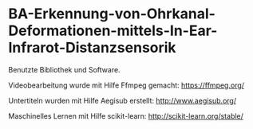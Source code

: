 # BA-Erkennung-von-Ohrkanal-Deformationen-mittels-In-Ear-Infrarot-Distanzsensorik




Benutzte Bibliothek und Software.

Videobearbeitung wurde mit Hilfe Ffmpeg gemacht: https://ffmpeg.org/

Untertiteln wurden mit Hilfe Aegisub erstellt: http://www.aegisub.org/

Maschinelles Lernen mit Hilfe scikit-learn: http://scikit-learn.org/stable/
